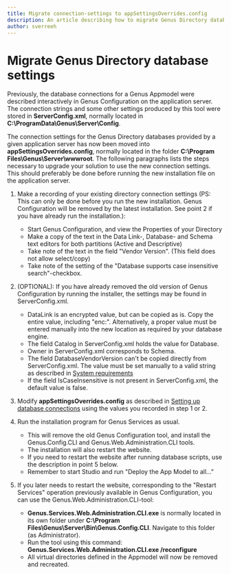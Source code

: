 ```yaml
---
title: Migrate connection-settings to appSettingsOverrides.config 
description: An article describing how to migrate Genus Directory database connections into appSettingsOverrides.config due to the retirement of Genus Configuration
author: sverreeh
---
```


# Migrate Genus Directory database settings


Previously, the database connections for a Genus Appmodel were described interactively in Genus Configuration on the application server. The connection strings and some other settings produced by this tool were stored in **ServerConfig.xml**, normally located in **C:\ProgramData\Genus\Server\Config**.

The connection settings for the Genus Directory databases provided by a given application server has now been moved into **appSettingsOverrides.config**, normally located in the folder **C:\Program Files\Genus\Server\wwwroot**. The following paragraphs lists the steps necessary to upgrade your solution to use the new connection settings. This should preferably be done before running the new installation file on the application server.


1. Make a recording of your existing directory connection settings (PS: This can only be done before you run the new installation. Genus Configuration will be removed by the latest installation. See point 2 if you have already run the installation.):
    - Start Genus Configuration, and view the Properties of your Directory
    - Make a copy of the text in the Data Link-, Database- and Schema text editors for both partitions (Active and Descriptive)
    - Take note of the text in the field "Vendor Version". (This field does not allow select/copy)
    - Take note of the setting of the "Database supports case insensitive search"-checkbox.

2. (OPTIONAL): If you have already removed the old version of Genus Configuration by running the installer, the settings may be found in ServerConfig.xml.
    - DataLink is an encrypted value, but can be copied as is. Copy the entire value, including "enc:". Alternatively, a proper value must be entered manually into the new location as required by your database engine.
    - The field Catalog in ServerConfig.xml holds the value for Database.
    - Owner in ServerConfig.xml corresponds to Schema.
    - The field DatabaseVendorVersion can't be copied directly from ServerConfig.xml. The value must be set manually to a valid string as described in [System requirements](../../system-requirements.md#supported-database-system-vendors "Supported database system vendors")
    - If the field IsCaseInsensitive is not present in ServerConfig.xml, the default value is false.

3. Modify **appSettingsOverrides.config** as described in [Setting up database connections](preparing-appmodel-settings.md) using the values you recorded in step 1 or 2.

4. Run the installation program for Genus Services as usual.
    - This will remove the old Genus Configuration tool, and install the Genus.Config.CLI and Genus.Web.Administration.CLI tools.
    - The installation will also restart the website.
    - If you need to restart the website after running database scripts, use the description in point 5 below.
    - Remember to start Studio and run "Deploy the App Model to all..."

5. If you later needs to restart the website, corresponding to the "Restart Services" operation previously available in Genus Configuration, you can use the Genus.Web.Administration.CLI-tool:
    - **Genus.Services.Web.Administration.CLI.exe** is normally located in its own folder under **C:\\Program Files\\Genus\\Server\\Bin\\Genus.Config.CLI**. Navigate to this folder (as Administrator).
    - Run the tool using this command: **Genus.Services.Web.Administration.CLI.exe /reconfigure**
    - All virtual directories defined in the Appmodel will now be removed and recreated.
